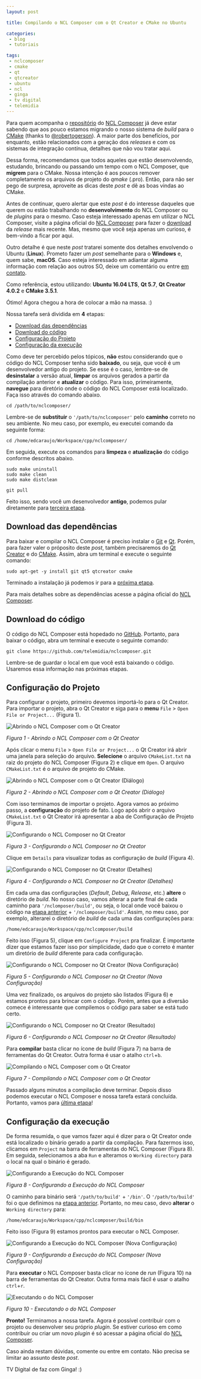 ```yaml
---
layout: post

title: Compilando o NCL Composer com o Qt Creator e CMake no Ubuntu

categories: 
 - blog
 - tutoriais

tags:
 - nclcomposer
 - cmake
 - qt
 - qtcreator
 - ubuntu
 - ncl
 - ginga
 - tv digital
 - telemidia
---
```


Para quem acompanha o [repositório](https://github.com/telemidia/nclcomposer) do [NCL Composer](http://composer.telemidia.puc-rio.br/) já deve estar sabendo que aos pouco estamos migrando o nosso sistema de *build* para o [CMake](https://cmake.org/) (thanks to [@robertogerson](http://www.telemidia.puc-rio.br/~robertogerson/)). A maior parte dos benefícios, por enquanto, estão relacionados com a geração dos *releases* e com os sistemas de integração contínua, detalhes que não vou tratar aqui.

Dessa forma, recomendamos que todos aqueles que estão desenvolvendo, estudando, brincando ou passando um tempo com o NCL Composer, que **migrem** para o CMake. Nossa intenção é aos poucos remover completamente os arquivos de projeto do *qmake* (.pro). Então, para não ser pego de surpresa, aproveite as dicas deste *post* e dê as boas vindas ao CMake.

Antes de continuar, quero alertar que este *post* é do interesse daqueles que querem ou estão trabalhando no **desenvolvimento** do NCL Composer ou de *plugins* para o mesmo. Caso esteja interessado apenas em utilizar o NCL Composer, visite a página oficial do [NCL Composer](http://composer.telemidia.puc-rio.br/) para fazer o [download](http://composer.telemidia.puc-rio.br/en/download) da *release* mais recente. Mas, mesmo que você seja apenas um curioso, é bem-vindo a ficar por aqui.

Outro detalhe é que neste *post* tratarei somente dos detalhes envolvendo o Ubuntu (**Linux**). Prometo fazer um *post* semelhante para o **Windows** e, quem sabe, **macOS**. Caso esteja interessado em adiantar alguma informação com relação aos outros SO, deixe um comentário ou entre [em contato](/#contato).

Como referência, estou utilizando: **Ubuntu 16.04 LTS**, **Qt 5.7**, **Qt Creator 4.0.2** e **CMake 3.5.1**.

Ótimo! Agora chegou a hora de colocar a mão na massa. :)

Nossa tarefa será dividida em **4** etapas:

- [Download das dependências](#download-das-depend%c3%aancias)
- [Download do código](#download-do-c%c3%b3digo)
- [Configuração do Projeto](#configura%c3%a7%c3%a3o-do-projeto)
- [Configuração da execução](#configura%c3%a7%c3%a3o-da-execu%c3%a7%c3%a3o)

Como deve ter percebido pelos tópicos, **não** estou considerando que o código do NCL Composer tenha sido **baixado**, ou seja, que você é um desenvolvedor antigo do projeto. Se esse é o caso, lembre-se de **desinstalar** a versão atual, **limpar** os arquivos gerados a partir da compilação anterior e **atualizar** o código. Para isso, primeiramente, **navegue** para diretório onde o código do NCL Composer está localizado. Faça isso através do comando abaixo.

```
cd /path/to/nclcomposer/
```

Lembre-se de **substituir** o `'/path/to/nclcomposer'` pelo **caminho** correto no seu ambiente. No meu caso, por exemplo, eu executei comando da seguinte forma:

```
cd /home/edcaraujo/Workspace/cpp/nclcomposer/
```

Em seguida, execute os comandos para **limpeza** e **atualização** do código conforme descritos abaixo.

```
sudo make uninstall
sudo make clean
sudo make distclean

git pull
```

Feito isso, sendo você um desenvolvedor **antigo**, podemos pular diretamente para [terceira etapa](#configuração-do-projeto).

## Download das dependências

Para baixar e compilar o NCL Composer é preciso instalar o [Git](https://git-scm.com/) e [Qt](https://www.qt.io/). Porém, para fazer valer o próposito deste *post*, também precisaremos do [Qt Creator](https://www.qt.io/ide/) e do [CMake](https://cmake.org/). Assim, abra um terminal e execute o seguinte comando:

```
sudo apt-get -y install git qt5 qtcreator cmake
```

Terminado a instalação já podemos ir para a [próxima etapa](#download-do-código).

Para mais detalhes sobre as dependências acesse a página oficial do [NCL Composer](http://composer.telemidia.puc-rio.br/).

## Download do código

O código do NCL Composer está hopedado no [GitHub](https://github.com/telemidia/nclcomposer). Portanto, para baixar o código, abra um terminal e execute o seguinte comando:

```
git clone https://github.com/telemidia/nclcomposer.git
```

Lembre-se de guardar o local em que você está baixando o código. Usaremos essa informação nas próximas etapas.

## Configuração do Projeto

Para configurar o projeto, primeiro devemos importá-lo para o Qt Creator. Para importar o projeto, abra o Qt Creator e siga para o **menu** `File` > `Open File or Project...` (Figura 1).

![Abrindo o NCL Composer com o Qt Creator](/assets/images/posts/d3d3ee634288f7b291e5f69a3dc8a2cb.png)

*Figura 1 - Abrindo o NCL Composer com o Qt Creator*

Após clicar o menu `File` > `Open File or Project...` o Qt Creator irá abrir uma janela para seleção do arquivo. **Selecione** o arquivo `CMakeList.txt` na raiz do projeto do NCL Composer (Figura 2) e clique em `Open`. O arquivo `CMakeList.txt` é o arquivo de projeto do CMake.

![Abrindo o NCL Composer com o Qt Creator (Diálogo)](/assets/images/posts/971b865d634a8dc937d52005e7026d4f.png)

*Figura 2 - Abrindo o NCL Composer com o Qt Creator (Diálogo)*

Com isso terminamos de importar o projeto. Agora vamos ao próximo passo, a **configuração** do projeto de fato. Logo após abrir o arquivo `CMakeList.txt` o Qt Creator irá apresentar a aba de Configuração de Projeto (Figura 3).

![Configurando o NCL Composer no Qt Creator](/assets/images/posts/392d47ae1e70f97c7cb34b03cd509a9f.png)

*Figura 3 - Configurando o NCL Composer no Qt Creator*

Clique em `Details` para visualizar todas as configuração de *build* (Figura 4).

![Configurando o NCL Composer no Qt Creator (Detalhes)](/assets/images/posts/ea42b79a76fad5872690cef8e79f9001.png)

*Figura 4 - Configurando o NCL Composer no Qt Creator (Detalhes)*

Em cada uma das configurações (*Default*, *Debug*, *Release*, etc.) **altere** o diretório de *build*. No nosso caso, vamos alterar a parte final de cada caminho para `'/nclomposer/build'`, ou seja, o local onde você baixou o código na [etapa anterior](#download-do-código) + `'/nclomposer/build'`. Assim, no meu caso, por exemplo, alterarei o diretório de *build* de cada uma das configurações para:

```
/home/edcaraujo/Workspace/cpp/nclcomposer/build
```

Feito isso (Figura 5), clique em `Configure Project` pra finalizar. É importante dizer que estamos fazer isso por simplicidade, dado que o correto é manter um diretório de *build* diferente para cada configuração.

![Configurando o NCL Composer no Qt Creator (Nova Configuração)](/assets/images/posts/252abadf9bbd43191336592a7b5e5b49.png)

*Figura 5 - Configurando o NCL Composer no Qt Creator (Nova Configuração)*

Uma vez finalizado, os arquivos do projeto são listados (Figura 6) e estamos prontos para brincar com o código. Porém, antes que a diversão comece é interessante que compilemos o código para saber se está tudo certo.

![Configurando o NCL Composer no Qt Creator (Resultado)](/assets/images/posts/89fd05ce5a811ea0aa4234f7faecf929.png)

*Figura 6 - Configurando o NCL Composer no Qt Creator (Resultado)*

Para **compilar** basta clicar no ícone de *build* (Figura 7) na barra de ferramentas do Qt Creator. Outra forma é usar o atalho `ctrl`+`b`.

![Compilando o NCL Composer com o Qt Creator](/assets/images/posts/c5fe3b45de0286a98937dd7da2b7f171.png)

*Figura 7 - Compilando o NCL Composer com o Qt Creator*

Passado alguns minutos a compilação deve terminar. Depois disso podemos executar o NCL Composer e nossa tarefa estará concluída. Portanto, vamos para [última etapa](#configuração-da-execução)!

## Configuração da execução

De forma resumida, o que vamos fazer aqui é dizer para o Qt Creator onde está localizado o binário gerado a partir da compilação. Para fazermos isso, clicamos em `Project` na barra de ferramentas do NCL Composer (Figura 8). Em seguida, selecionamos a aba `Run` e alteramos o `Working directory` para o local na qual o binário é gerado.

![Configurando a Execução do NCL Composer](/assets/images/posts/ae37b64c77a7e50fc92d3d44600a35df.svg)

*Figura 8 - Configurando a Execução do NCL Composer*

O caminho para binário será `'/path/to/build'` + `'/bin'`. O `'/path/to/build'` foi o que definimos na [etapa anterior](#configuração-do-projeto). Portanto, no meu caso, devo **alterar** o `Working directory` para:

```
/home/edcaraujo/Workspace/cpp/nclcomposer/build/bin
```

Feito isso (Figura 9) estamos prontos para executar o NCL Composer.

![Configurando a Execução do NCL Composer (Nova Configuração)](/assets/images/posts/7139fe2d84f74b98a255fd889577822a.png)

*Figura 9 - Configurando a Execução do NCL Composer (Nova Configuração)*

Para **executar** o NCL Composer basta clicar no ícone de *run* (Figura 10) na barra de ferramentas do Qt Creator. Outra forma mais fácil é usar o atalho `ctrl`+`r`.

![Executando o do NCL Composer](/assets/images/posts/2b8c3cd71fed65488387f78ddcfb9617.svg)

*Figura 10 - Executando o do NCL Composer*

**Pronto!** Terminamos a nossa tarefa. Agora é possível contribuir com o projeto ou desenvolver seu próprio *plugin*. Se estiver curioso em como contribuir ou criar um novo *plugin* é só acessar a página oficial do [NCL Composer](http://composer.telemidia.puc-rio.br/).

Caso ainda restam dúvidas, comente ou entre em contato. Não precisa se limitar ao assunto deste *post*.

TV Digital de faz com Ginga! :)